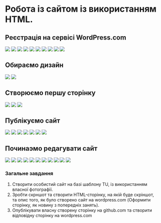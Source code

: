 # Робота із сайтом із використанням HTML.
## Реєстрація на сервісі WordPress.com
<img src = "img/wordpress01.jpg">  
<img src = "img/wordpress02.jpg">  
<img src = "img/wordpress03.jpg">  
<img src = "img/wordpress04.jpg">  
<img src = "img/wordpress05.jpg">  
<img src = "img/wordpress06.jpg">  
<img src = "img/wordpress07.jpg">  
<img src = "img/wordpress08.jpg">  
<img src = "img/wordpress09.jpg">  
<img src = "img/wordpress10.jpg">  

## Обираємо дизайн 
<img src = "img/wordpress11.jpg">  
<img src = "img/wordpress12.jpg">  

## Створюємо першу сторінку
<img src = "img/wordpress13.jpg">  
<img src = "img/wordpress14.jpg">  
<img src = "img/wordpress15.jpg">  

## Публікуємо сайт
<img src = "img/wordpress16.jpg">  
<img src = "img/wordpress17.jpg">  
<img src = "img/wordpress18.jpg">  
<img src = "img/wordpress19.jpg">  


<img src = "img/wordpress20.jpg">  
<img src = "img/wordpress21.jpg">  
<img src = "img/wordpress22.jpg">  

## Починаэмо редагувати сайт
<img src = "img/wordpress23.jpg">  
<img src = "img/wordpress24.jpg">  
<img src = "img/wordpress25.jpg">  
<img src = "img/wordpress26.jpg">  
<img src = "img/wordpress27.jpg">  
<img src = "img/wordpress28.jpg">  
<img src = "img/wordpress29.jpg">  
<img src = "img/wordpress30.jpg">  
<img src = "img/wordpress31.jpg">  
<img src = "img/wordpress32.jpg">  
<img src = "img/wordpress33.jpg">  

### Загальне завдання
1. Створити особистий сайт на базі шаблону TU, iз використанням власної фотографії.
2. Зробти скрншот та створити HTML-сторінку, на якій буде скріншот, та опис того, як було створено сайт на wordpress.com (Оформити сторінку, як новину з попередніх занять).
3. Опублікувати власну створену сторінку на github.com та створити відповідну сторінку на wordpress.com